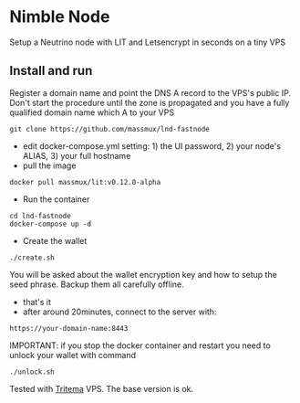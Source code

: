 # Nimble Node

Setup a Neutrino node with LIT and Letsencrypt in seconds on a tiny VPS

## Install and run

Register a domain name and point the DNS A record to the VPS's public IP. Don't start the procedure until the zone is propagated and you have a fully qualified domain name which A to your VPS

```
git clone https://github.com/massmux/lnd-fastnode
```

- edit docker-compose.yml setting: 1) the UI password, 2) your node's ALIAS, 3) your full hostname
- pull the image

```
docker pull massmux/lit:v0.12.0-alpha
```

- Run the container

```
cd lnd-fastnode
docker-compose up -d
```
- Create the wallet

```
./create.sh
```

You will be asked about the wallet encryption key and how to setup the seed phrase. Backup them all carefully offline.

- that's it
- after around 20minutes, connect to the server with:

```
https://your-domain-name:8443
```

IMPORTANT: if you stop the docker container and restart you need to unlock your wallet with command

```
./unlock.sh
```

Tested with [Tritema](https://tritema.ch) VPS. The base version is ok.
